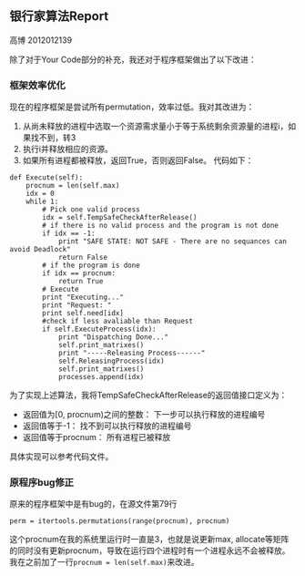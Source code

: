 ## 银行家算法Report

高博 2012012139

除了对于Your Code部分的补充，我还对于程序框架做出了以下改进：

### 框架效率优化
现在的程序框架是尝试所有permutation，效率过低。我对其改进为：
1. 从尚未释放的进程中选取一个资源需求量小于等于系统剩余资源量的进程i，如果找不到，转3
2. 执行i并释放相应的资源。
3. 如果所有进程都被释放，返回True，否则返回False。
代码如下：
```
def Execute(self):
    procnum = len(self.max)
    idx = 0
    while 1:
        # Pick one valid process
        idx = self.TempSafeCheckAfterRelease()
        # if there is no valid process and the program is not done
        if idx == -1:
            print "SAFE STATE: NOT SAFE - There are no sequances can avoid Deadlock"
            return False
        # if the program is done
        if idx == procnum:
            return True
        # Execute
        print "Executing..."
        print "Request: "
        print self.need[idx]
        #check if less avaliable than Request
        if self.ExecuteProcess(idx):
            print "Dispatching Done..."
            self.print_matrixes()
            print "-----Releasing Process------"
            self.ReleasingProcess(idx)
            self.print_matrixes()
            processes.append(idx)
```

为了实现上述算法，我将TempSafeCheckAfterRelease的返回值接口定义为：
+ 返回值为[0, procnum)之间的整数： 下一步可以执行释放的进程编号
+ 返回值等于-1： 找不到可以执行释放的进程编号
+ 返回值等于procnum： 所有进程已被释放

具体实现可以参考代码文件。

### 原程序bug修正
原来的程序框架中是有bug的，在源文件第79行
```
perm = itertools.permutations(range(procnum), procnum)
```
这个procnum在我的系统里运行时一直是3，也就是说更新max, allocate等矩阵的同时没有更新procnum，导致在运行四个进程时有一个进程永远不会被释放。我在之前加了一行```procnum = len(self.max)```来改进。

